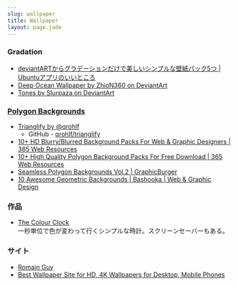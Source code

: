 ```yaml
---
slug: wallpaper
title: Wallpaper
layout: page.jade
---
```


### Gradation

- [deviantARTからグラデーションだけで美しいシンプルな壁紙パック5つ | Ubuntuアプリのいいところ](http://ubuntuapps.blog67.fc2.com/blog-entry-603.html)
- [Deep Ocean Wallpaper by ZhioN360 on DeviantArt](http://zhion360.deviantart.com/art/Deep-Ocean-Wallpaper-193429221)
- [Tones by Slurpaza on DeviantArt](http://slurpaza.deviantart.com/art/Tones-370950717)

### [Polygon Backgrounds](https://www.google.co.jp/search?q=Polygon+Backgrounds&qscrl=1&tbm=isch)
- [Trianglify by @qrohlf](http://qrohlf.com/trianglify/)
    - GitHub - [qrohlf/trianglify](https://github.com/qrohlf/trianglify)
- [10+ HD Blurry/Blurred Background Packs For Web & Graphic Designers | 365 Web Resources](https://365webresources.com/10-hd-blurryblurred-background-packs-web-graphic-designers/)
- [10+ High Quality Polygon Background Packs For Free Download | 365 Web Resources](https://365webresources.com/10-high-quality-polygon-background-packs-free-download/)
- [Seamless Polygon Backgrounds Vol.2 | GraphicBurger](http://graphicburger.com/seamless-polygon-backgrounds-vol2/)
- [10 Awesome Geometric Backgrounds | Bashooka | Web & Graphic Design](http://bashooka.com/freebie/awesome-geometric-backgrounds/)

### 作品
- [The Colour Clock](http://thecolourclock.co.uk/)  
  一秒単位で色が変わって行くシンプルな時計。スクリーンセーバーもある。

### サイト
- [Romain Guy](http://www.curious-creature.com/)
- [Best Wallpaper Site for HD, 4K Wallpapers for Desktop, Mobile Phones](https://wallpapersite.com/)
